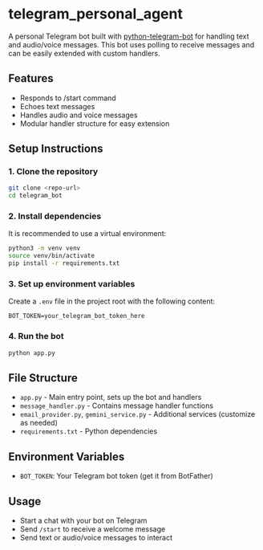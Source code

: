 # telegram_personal_agent

A personal Telegram bot built with [python-telegram-bot](https://python-telegram-bot.org/) for handling text and audio/voice messages. This bot uses polling to receive messages and can be easily extended with custom handlers.

## Features
- Responds to /start command
- Echoes text messages
- Handles audio and voice messages
- Modular handler structure for easy extension

## Setup Instructions

### 1. Clone the repository
```bash
git clone <repo-url>
cd telegram_bot
```

### 2. Install dependencies
It is recommended to use a virtual environment:
```bash
python3 -m venv venv
source venv/bin/activate
pip install -r requirements.txt
```

### 3. Set up environment variables
Create a `.env` file in the project root with the following content:
```
BOT_TOKEN=your_telegram_bot_token_here
```

### 4. Run the bot
```bash
python app.py
```

## File Structure
- `app.py` - Main entry point, sets up the bot and handlers
- `message_handler.py` - Contains message handler functions
- `email_provider.py`, `gemini_service.py` - Additional services (customize as needed)
- `requirements.txt` - Python dependencies

## Environment Variables
- `BOT_TOKEN`: Your Telegram bot token (get it from BotFather)

## Usage
- Start a chat with your bot on Telegram
- Send `/start` to receive a welcome message
- Send text or audio/voice messages to interact
